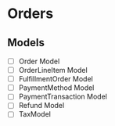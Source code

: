 # Orders

## Models

- [ ] Order Model
- [ ] OrderLineItem Model
- [ ] FulfillmentOrder Model
- [ ] PaymentMethod Model
- [ ] PaymentTransaction Model
- [ ] Refund Model
- [ ] TaxModel
